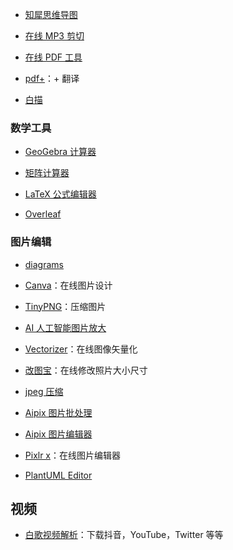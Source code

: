 - [知犀思维导图](https://www.zhixi.com/)

- [在线 MP3 剪切](https://www.bearaudiotool.com/zh/)

- [在线 PDF 工具](https://tools.pdf24.org/zh/)

- [pdf+](https://pdf.hakso.net/)：+ 翻译

- [白描](https://web.baimiaoapp.com/)

### 数学工具

- [GeoGebra 计算器](https://ggb123.cn/calculator)

- [矩阵计算器](https://zh.numberempire.com/matrixcalculator.php)

- [LaTeX 公式编辑器](https://www.latexlive.com/##)

- [Overleaf](https://www.overleaf.com/)

### 图片编辑

- [diagrams](https://app.diagrams.net/?src=about)

- [Canva](https://www.canva.com/)：在线图片设计

- [TinyPNG](https://tinypng.com/)：压缩图片

- [AI 人工智能图片放大](https://bigjpg.com/)

- [Vectorizer](https://www.vectorizer.io/)：在线图像矢量化

- [改图宝](http://www.gaitubao.com/)：在线修改照片大小尺寸

- [jpeg 压缩](https://compressjpeg.com/zh/)

- [Aipix 图片批处理](https://aipix.net/batch/)

- [Aipix 图片编辑器](https://aipix.net/editor/)

- [Pixlr x](https://pixlr.com/x)：在线图片编辑器

- [PlantUML Editor](http://haha98k.com/)

## 视频

- [白歌视频解析](https://v.hi.sy/)：下载抖音，YouTube，Twitter 等等
